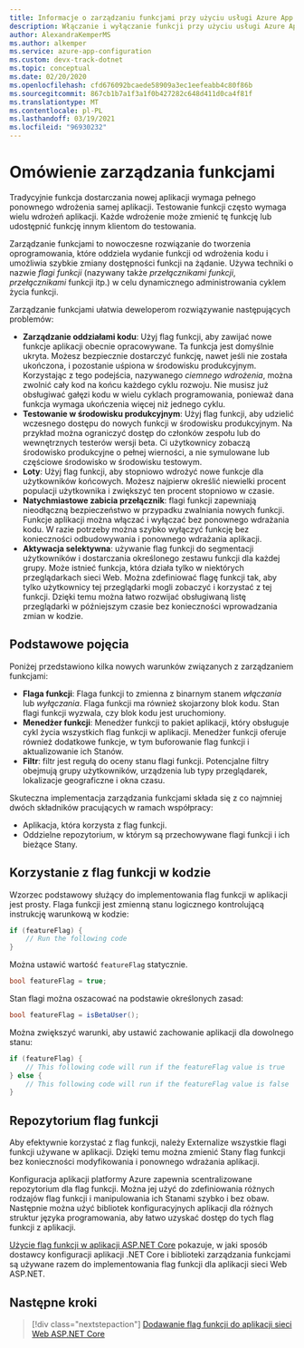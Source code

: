 ```yaml
---
title: Informacje o zarządzaniu funkcjami przy użyciu usługi Azure App Configuration
description: Włączanie i wyłączanie funkcji przy użyciu usługi Azure App Configuration
author: AlexandraKemperMS
ms.author: alkemper
ms.service: azure-app-configuration
ms.custom: devx-track-dotnet
ms.topic: conceptual
ms.date: 02/20/2020
ms.openlocfilehash: cfd676092bcaede58909a3ec1eefeabb4c80f86b
ms.sourcegitcommit: 867cb1b7a1f3a1f0b427282c648d411d0ca4f81f
ms.translationtype: MT
ms.contentlocale: pl-PL
ms.lasthandoff: 03/19/2021
ms.locfileid: "96930232"
---
```

# <a name="feature-management-overview"></a>Omówienie zarządzania funkcjami

Tradycyjnie funkcja dostarczania nowej aplikacji wymaga pełnego ponownego wdrożenia samej aplikacji. Testowanie funkcji często wymaga wielu wdrożeń aplikacji.  Każde wdrożenie może zmienić tę funkcję lub udostępnić funkcję innym klientom do testowania.  

Zarządzanie funkcjami to nowoczesne rozwiązanie do tworzenia oprogramowania, które oddziela wydanie funkcji od wdrożenia kodu i umożliwia szybkie zmiany dostępności funkcji na żądanie. Używa techniki o nazwie *flagi funkcji* (nazywany także *przełącznikami funkcji*, *przełącznikami* funkcji itp.) w celu dynamicznego administrowania cyklem życia funkcji.

Zarządzanie funkcjami ułatwia deweloperom rozwiązywanie następujących problemów:

* **Zarządzanie oddziałami kodu**: Użyj flag funkcji, aby zawijać nowe funkcje aplikacji obecnie opracowywane. Ta funkcja jest domyślnie ukryta. Możesz bezpiecznie dostarczyć funkcję, nawet jeśli nie została ukończona, i pozostanie uśpiona w środowisku produkcyjnym. Korzystając z tego podejścia, nazywanego *ciemnego wdrożenia*, można zwolnić cały kod na końcu każdego cyklu rozwoju. Nie musisz już obsługiwać gałęzi kodu w wielu cyklach programowania, ponieważ dana funkcja wymaga ukończenia więcej niż jednego cyklu.
* **Testowanie w środowisku produkcyjnym**: Użyj flag funkcji, aby udzielić wczesnego dostępu do nowych funkcji w środowisku produkcyjnym. Na przykład można ograniczyć dostęp do członków zespołu lub do wewnętrznych testerów wersji beta. Ci użytkownicy zobaczą środowisko produkcyjne o pełnej wierności, a nie symulowane lub częściowe środowisko w środowisku testowym.
* **Loty**: Użyj flag funkcji, aby stopniowo wdrożyć nowe funkcje dla użytkowników końcowych. Możesz najpierw określić niewielki procent populacji użytkownika i zwiększyć ten procent stopniowo w czasie.
* **Natychmiastowe zabicia przełącznik**: flagi funkcji zapewniają nieodłączną bezpieczeństwo w przypadku zwalniania nowych funkcji. Funkcje aplikacji można włączać i wyłączać bez ponownego wdrażania kodu. W razie potrzeby można szybko wyłączyć funkcję bez konieczności odbudowywania i ponownego wdrażania aplikacji.
* **Aktywacja selektywna**: używanie flag funkcji do segmentacji użytkowników i dostarczania określonego zestawu funkcji dla każdej grupy. Może istnieć funkcja, która działa tylko w niektórych przeglądarkach sieci Web. Można zdefiniować flagę funkcji tak, aby tylko użytkownicy tej przeglądarki mogli zobaczyć i korzystać z tej funkcji. Dzięki temu można łatwo rozwijać obsługiwaną listę przeglądarki w późniejszym czasie bez konieczności wprowadzania zmian w kodzie.

## <a name="basic-concepts"></a>Podstawowe pojęcia

Poniżej przedstawiono kilka nowych warunków związanych z zarządzaniem funkcjami:

* **Flaga funkcji**: Flaga funkcji to zmienna z binarnym stanem *włączania* lub *wyłączania*. Flaga funkcji ma również skojarzony blok kodu. Stan flagi funkcji wyzwala, czy blok kodu jest uruchomiony.
* **Menedżer funkcji**: Menedżer funkcji to pakiet aplikacji, który obsługuje cykl życia wszystkich flag funkcji w aplikacji. Menedżer funkcji oferuje również dodatkowe funkcje, w tym buforowanie flag funkcji i aktualizowanie ich Stanów.
* **Filtr**: filtr jest regułą do oceny stanu flagi funkcji. Potencjalne filtry obejmują grupy użytkowników, urządzenia lub typy przeglądarek, lokalizacje geograficzne i okna czasu.

Skuteczna implementacja zarządzania funkcjami składa się z co najmniej dwóch składników pracujących w ramach współpracy:

* Aplikacja, która korzysta z flag funkcji.
* Oddzielne repozytorium, w którym są przechowywane flagi funkcji i ich bieżące Stany.

## <a name="using-feature-flags-in-your-code"></a>Korzystanie z flag funkcji w kodzie

Wzorzec podstawowy służący do implementowania flag funkcji w aplikacji jest prosty. Flaga funkcji jest zmienną stanu logicznego kontrolującą instrukcję warunkową w kodzie:

```csharp
if (featureFlag) {
    // Run the following code
}
```

Można ustawić wartość `featureFlag` statycznie.

```csharp
bool featureFlag = true;
```

Stan flagi można oszacować na podstawie określonych zasad:

```csharp
bool featureFlag = isBetaUser();
```

Można zwiększyć warunki, aby ustawić zachowanie aplikacji dla dowolnego stanu:

```csharp
if (featureFlag) {
    // This following code will run if the featureFlag value is true
} else {
    // This following code will run if the featureFlag value is false
}
```

## <a name="feature-flag-repository"></a>Repozytorium flag funkcji

Aby efektywnie korzystać z flag funkcji, należy Externalize wszystkie flagi funkcji używane w aplikacji. Dzięki temu można zmienić Stany flag funkcji bez konieczności modyfikowania i ponownego wdrażania aplikacji.

Konfiguracja aplikacji platformy Azure zapewnia scentralizowane repozytorium dla flag funkcji. Można jej użyć do zdefiniowania różnych rodzajów flag funkcji i manipulowania ich Stanami szybko i bez obaw. Następnie można użyć bibliotek konfiguracyjnych aplikacji dla różnych struktur języka programowania, aby łatwo uzyskać dostęp do tych flag funkcji z aplikacji.

[Użycie flag funkcji w aplikacji ASP.NET Core](./use-feature-flags-dotnet-core.md) pokazuje, w jaki sposób dostawcy konfiguracji aplikacji .NET Core i biblioteki zarządzania funkcjami są używane razem do implementowania flag funkcji dla aplikacji sieci Web ASP.NET.

## <a name="next-steps"></a>Następne kroki

> [!div class="nextstepaction"]
> [Dodawanie flag funkcji do aplikacji sieci Web ASP.NET Core](./quickstart-feature-flag-aspnet-core.md)  
